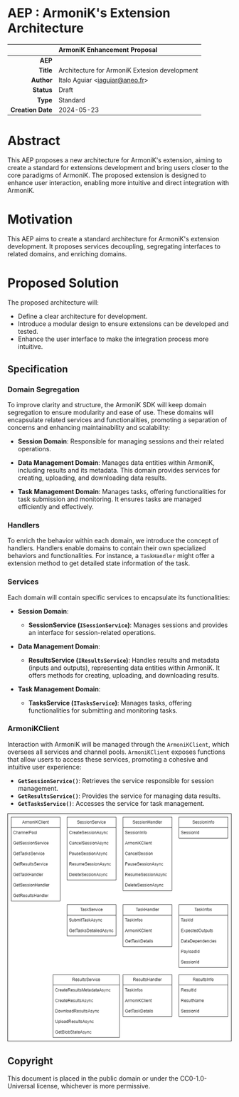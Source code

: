 # AEP : ArmoniK's Extension Architecture

|                   |ArmoniK Enhancement Proposal|
---:                |:---
**AEP**             | 
**Title**           | Architecture for ArmoniK Extesion development
**Author**          | Italo Aguiar <<iaguiar@aneo.fr>>
**Status**          | Draft
**Type**            | Standard
**Creation Date**   | 2024-05-23

# Abstract

This AEP proposes a new architecture for ArmoniK's extension, aiming to create a standard for extensions development and bring users closer to the core paradigms of ArmoniK. The proposed extension is designed to enhance user interaction, enabling more intuitive and direct integration with ArmoniK.

# Motivation

This AEP aims to create a standard architecture for ArmoniK's extension development. It proposes services decoupling, segregating interfaces to related domains, and enriching domains.

# Proposed Solution

The proposed architecture will:
- Define a clear architecture for development.
- Introduce a modular design to ensure extensions can be developed and tested.
- Enhance the user interface to make the integration process more intuitive.

## Specification

### Domain Segregation

To improve clarity and structure, the ArmoniK SDK will keep domain segregation to ensure modularity and ease of use. These domains will encapsulate related services and functionalities, promoting a separation of concerns and enhancing maintainability and scalability:

- **Session Domain**: Responsible for managing sessions and their related operations.
  
- **Data Management Domain**: Manages data entities within ArmoniK, including results and its metadata. This domain provides services for creating, uploading, and downloading data results.

- **Task Management Domain**: Manages tasks, offering functionalities for task submission and monitoring. It ensures tasks are managed efficiently and effectively.

### Handlers

To enrich the behavior within each domain, we introduce the concept of handlers. Handlers enable domains to contain their own specialized behaviors and functionalities. For instance, a `TaskHandler` might offer a extension method to get detailed state information of the task.

### Services

Each domain will contain specific services to encapsulate its functionalities:

- **Session Domain**:
  - **SessionService (`ISessionService`)**: Manages sessions and provides an interface for session-related operations.

- **Data Management Domain**:
  - **ResultsService (`IResultsService`)**: Handles results and metadata (inputs and outputs), representing data entities within ArmoniK. It offers methods for creating, uploading, and downloading results.

- **Task Management Domain**:
  - **TasksService (`ITasksService`)**: Manages tasks, offering functionalities for submitting and monitoring tasks.

### ArmoniKClient

Interaction with ArmoniK will be managed through the `ArmoniKClient`, which oversees all services and channel pools. `ArmoniKClient` exposes functions that allow users to access these services, promoting a cohesive and intuitive user experience:

- **`GetSessionService()`**: Retrieves the service responsible for session management.
- **`GetResultsService()`**: Provides the service for managing data results.
- **`GetTasksService()`**: Accesses the service for task management.

![Architecture](../images/aep-0000x-architecture.png)


## Copyright

This document is placed in the public domain or under the CC0-1.0-Universal license, whichever is more permissive.